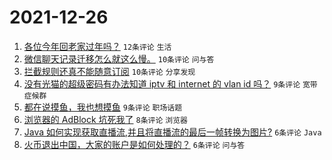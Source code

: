 # 2021-12-26

1. [各位今年回老家过年吗？](https://www.v2ex.com/t/824457) `12条评论` `生活`
1. [微信聊天记录迁移怎么就这么慢。](https://www.v2ex.com/t/824473) `10条评论` `问与答`
1. [拦截规则还真不能随意订阅](https://www.v2ex.com/t/824463) `10条评论` `分享发现`
1. [没有光猫的超级密码有办法知道 iptv 和 internet 的 vlan id 吗？](https://www.v2ex.com/t/824460) `9条评论` `宽带症候群`
1. [都在说摸鱼，我也想摸鱼](https://www.v2ex.com/t/824456) `9条评论` `职场话题`
1. [浏览器的 AdBlock 坑死我了](https://www.v2ex.com/t/824476) `8条评论` `浏览器`
1. [Java 如何实现获取直播流,并且将直播流的最后一帧转换为图片?](https://www.v2ex.com/t/824465) `6条评论` `Java`
1. [火币退出中国，大家的账户是如何处理的？](https://www.v2ex.com/t/824471) `6条评论` `问与答`
